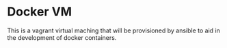 # Docker VM

This is a vagrant virtual maching that will be provisioned by ansible to aid in the development of docker containers.

